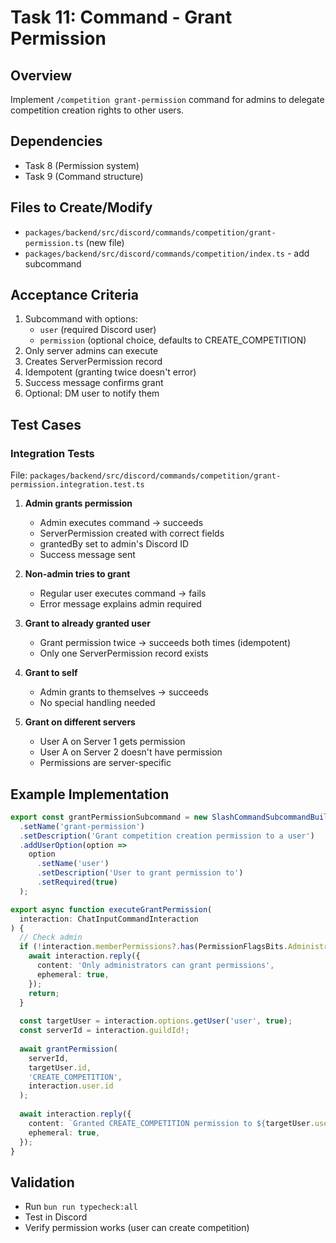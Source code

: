 # Task 11: Command - Grant Permission

## Overview
Implement `/competition grant-permission` command for admins to delegate competition creation rights to other users.

## Dependencies
- Task 8 (Permission system)
- Task 9 (Command structure)

## Files to Create/Modify
- `packages/backend/src/discord/commands/competition/grant-permission.ts` (new file)
- `packages/backend/src/discord/commands/competition/index.ts` - add subcommand

## Acceptance Criteria
1. Subcommand with options:
   - `user` (required Discord user)
   - `permission` (optional choice, defaults to CREATE_COMPETITION)
2. Only server admins can execute
3. Creates ServerPermission record
4. Idempotent (granting twice doesn't error)
5. Success message confirms grant
6. Optional: DM user to notify them

## Test Cases

### Integration Tests
File: `packages/backend/src/discord/commands/competition/grant-permission.integration.test.ts`

1. **Admin grants permission**
   - Admin executes command → succeeds
   - ServerPermission created with correct fields
   - grantedBy set to admin's Discord ID
   - Success message sent

2. **Non-admin tries to grant**
   - Regular user executes command → fails
   - Error message explains admin required

3. **Grant to already granted user**
   - Grant permission twice → succeeds both times (idempotent)
   - Only one ServerPermission record exists

4. **Grant to self**
   - Admin grants to themselves → succeeds
   - No special handling needed

5. **Grant on different servers**
   - User A on Server 1 gets permission
   - User A on Server 2 doesn't have permission
   - Permissions are server-specific

## Example Implementation
```typescript
export const grantPermissionSubcommand = new SlashCommandSubcommandBuilder()
  .setName('grant-permission')
  .setDescription('Grant competition creation permission to a user')
  .addUserOption(option =>
    option
      .setName('user')
      .setDescription('User to grant permission to')
      .setRequired(true)
  );

export async function executeGrantPermission(
  interaction: ChatInputCommandInteraction
) {
  // Check admin
  if (!interaction.memberPermissions?.has(PermissionFlagsBits.Administrator)) {
    await interaction.reply({
      content: 'Only administrators can grant permissions',
      ephemeral: true,
    });
    return;
  }
  
  const targetUser = interaction.options.getUser('user', true);
  const serverId = interaction.guildId!;
  
  await grantPermission(
    serverId,
    targetUser.id,
    'CREATE_COMPETITION',
    interaction.user.id
  );
  
  await interaction.reply({
    content: `Granted CREATE_COMPETITION permission to ${targetUser.username}`,
    ephemeral: true,
  });
}
```

## Validation
- Run `bun run typecheck:all`
- Test in Discord
- Verify permission works (user can create competition)

